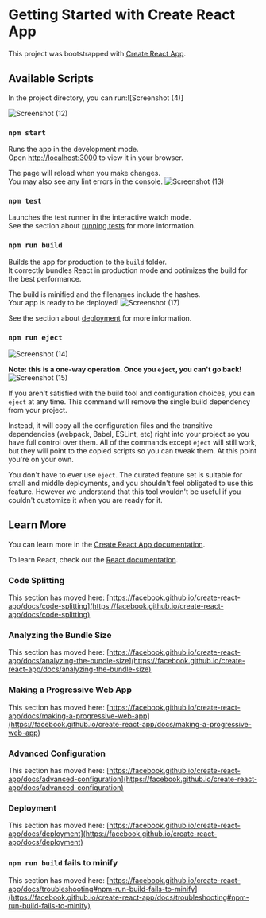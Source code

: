 # Getting Started with Create React App

This project was bootstrapped with [Create React App](https://github.com/facebook/create-react-app).

## Available Scripts

In the project directory, you can run:![Screenshot (4)]

![Screenshot (12)](https://user-images.githubusercontent.com/96036214/203539747-cbb10593-f11b-4b84-974e-67202ff43fee.png)

### `npm start`

Runs the app in the development mode.\
Open [http://localhost:3000](http://localhost:3000) to view it in your browser.

The page will reload when you make changes.\
You may also see any lint errors in the console.
![Screenshot (13)](https://user-images.githubusercontent.com/96036214/203539765-bae7a1a3-bbe3-482f-9c16-3ca275498424.png)

### `npm test`

Launches the test runner in the interactive watch mode.\
See the section about [running tests](https://facebook.github.io/create-react-app/docs/running-tests) for more information.

### `npm run build`

Builds the app for production to the `build` folder.\
It correctly bundles React in production mode and optimizes the build for the best performance.

The build is minified and the filenames include the hashes.\
Your app is ready to be deployed!
![Screenshot (17)](https://user-images.githubusercontent.com/96036214/203539867-99fc47cc-f34c-4c2b-ac7c-7ba982ad6e00.png)

See the section about [deployment](https://facebook.github.io/create-react-app/docs/deployment) for more information.

### `npm run eject`
![Screenshot (14)](https://user-images.githubusercontent.com/96036214/203539779-79496741-df95-4eb0-8f86-858f1cc4f673.png)

**Note: this is a one-way operation. Once you `eject`, you can't go back!**
![Screenshot (15)](https://user-images.githubusercontent.com/96036214/203539837-879ac576-216e-4027-8b1e-e0c3acfafdba.png)

If you aren't satisfied with the build tool and configuration choices, you can `eject` at any time. This command will remove the single build dependency from your project.

Instead, it will copy all the configuration files and the transitive dependencies (webpack, Babel, ESLint, etc) right into your project so you have full control over them. All of the commands except `eject` will still work, but they will point to the copied scripts so you can tweak them. At this point you're on your own.

You don't have to ever use `eject`. The curated feature set is suitable for small and middle deployments, and you shouldn't feel obligated to use this feature. However we understand that this tool wouldn't be useful if you couldn't customize it when you are ready for it.

## Learn More

You can learn more in the [Create React App documentation](https://facebook.github.io/create-react-app/docs/getting-started).

To learn React, check out the [React documentation](https://reactjs.org/).

### Code Splitting

This section has moved here: [https://facebook.github.io/create-react-app/docs/code-splitting](https://facebook.github.io/create-react-app/docs/code-splitting)

### Analyzing the Bundle Size

This section has moved here: [https://facebook.github.io/create-react-app/docs/analyzing-the-bundle-size](https://facebook.github.io/create-react-app/docs/analyzing-the-bundle-size)

### Making a Progressive Web App

This section has moved here: [https://facebook.github.io/create-react-app/docs/making-a-progressive-web-app](https://facebook.github.io/create-react-app/docs/making-a-progressive-web-app)

### Advanced Configuration

This section has moved here: [https://facebook.github.io/create-react-app/docs/advanced-configuration](https://facebook.github.io/create-react-app/docs/advanced-configuration)

### Deployment

This section has moved here: [https://facebook.github.io/create-react-app/docs/deployment](https://facebook.github.io/create-react-app/docs/deployment)

### `npm run build` fails to minify

This section has moved here: [https://facebook.github.io/create-react-app/docs/troubleshooting#npm-run-build-fails-to-minify](https://facebook.github.io/create-react-app/docs/troubleshooting#npm-run-build-fails-to-minify)



